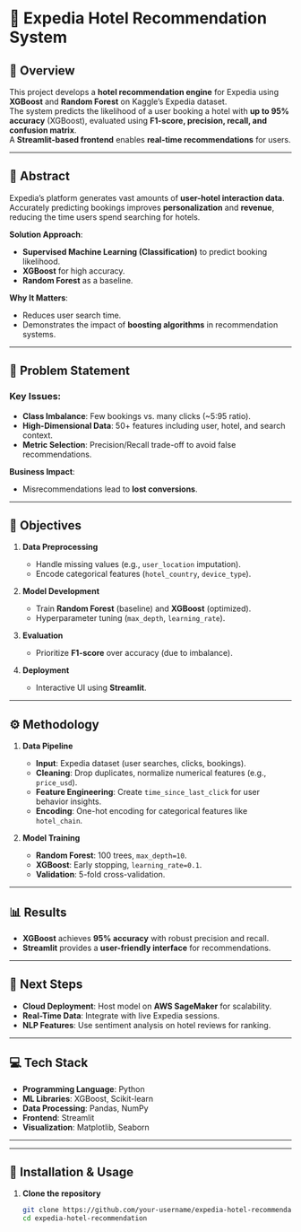 
# 🏨 Expedia Hotel Recommendation System

## 📌 Overview
This project develops a **hotel recommendation engine** for Expedia using **XGBoost** and **Random Forest** on Kaggle’s Expedia dataset.  
The system predicts the likelihood of a user booking a hotel with **up to 95% accuracy** (XGBoost), evaluated using **F1-score, precision, recall, and confusion matrix**.  
A **Streamlit-based frontend** enables **real-time recommendations** for users.

---

## 📖 Abstract
Expedia’s platform generates vast amounts of **user-hotel interaction data**.  
Accurately predicting bookings improves **personalization** and **revenue**, reducing the time users spend searching for hotels.

**Solution Approach**:
- **Supervised Machine Learning (Classification)** to predict booking likelihood.
- **XGBoost** for high accuracy.
- **Random Forest** as a baseline.
  
**Why It Matters**:
- Reduces user search time.
- Demonstrates the impact of **boosting algorithms** in recommendation systems.

---

## 🚨 Problem Statement
### Key Issues:
- **Class Imbalance**: Few bookings vs. many clicks (~5:95 ratio).
- **High-Dimensional Data**: 50+ features including user, hotel, and search context.
- **Metric Selection**: Precision/Recall trade-off to avoid false recommendations.

**Business Impact**:
- Misrecommendations lead to **lost conversions**.

---

## 🎯 Objectives
1. **Data Preprocessing**
   - Handle missing values (e.g., `user_location` imputation).
   - Encode categorical features (`hotel_country`, `device_type`).
   
2. **Model Development**
   - Train **Random Forest** (baseline) and **XGBoost** (optimized).
   - Hyperparameter tuning (`max_depth`, `learning_rate`).

3. **Evaluation**
   - Prioritize **F1-score** over accuracy (due to imbalance).

4. **Deployment**
   - Interactive UI using **Streamlit**.

---

## ⚙️ Methodology
1. **Data Pipeline**
   - **Input**: Expedia dataset (user searches, clicks, bookings).
   - **Cleaning**: Drop duplicates, normalize numerical features (e.g., `price_usd`).
   - **Feature Engineering**: Create `time_since_last_click` for user behavior insights.
   - **Encoding**: One-hot encoding for categorical features like `hotel_chain`.

2. **Model Training**
   - **Random Forest**: 100 trees, `max_depth=10`.
   - **XGBoost**: Early stopping, `learning_rate=0.1`.
   - **Validation**: 5-fold cross-validation.

---

## 📊 Results
- **XGBoost** achieves **95% accuracy** with robust precision and recall.
- **Streamlit** provides a **user-friendly interface** for recommendations.

---

## 🚀 Next Steps
- **Cloud Deployment**: Host model on **AWS SageMaker** for scalability.
- **Real-Time Data**: Integrate with live Expedia sessions.
- **NLP Features**: Use sentiment analysis on hotel reviews for ranking.

---

## 💻 Tech Stack
- **Programming Language**: Python
- **ML Libraries**: XGBoost, Scikit-learn
- **Data Processing**: Pandas, NumPy
- **Frontend**: Streamlit
- **Visualization**: Matplotlib, Seaborn

---


---

## 🔧 Installation & Usage
1. **Clone the repository**
   ```bash
   git clone https://github.com/your-username/expedia-hotel-recommendation.git
   cd expedia-hotel-recommendation

